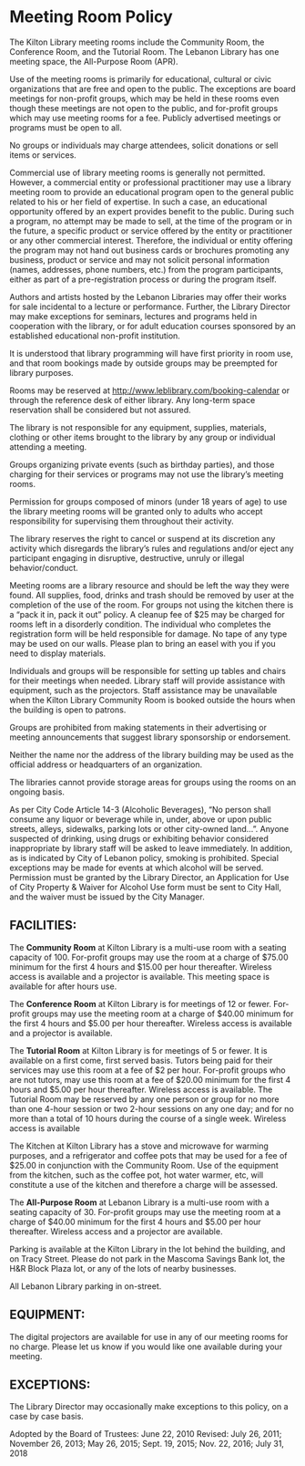 # Meeting Room Policy #
The Kilton Library meeting rooms include the Community Room, the Conference Room, and the Tutorial Room.
The Lebanon Library has one meeting space, the All-Purpose Room (APR).

Use of the meeting rooms is primarily for educational, cultural or civic organizations that are free and open to the public. The exceptions are board meetings for non-profit groups, which may be held in these rooms even though these meetings are not open to the public, and for-profit groups which may use meeting rooms for a fee. Publicly advertised meetings or programs must be open to all.

No groups or individuals may charge attendees, solicit donations or sell items or services.

Commercial use of library meeting rooms is generally not permitted. However, a commercial entity or professional practitioner may use a library meeting room to provide an educational program open to the general public related to his or her field of expertise. In such a case, an educational opportunity offered by an expert provides benefit to the public. During such a program, no attempt may be made to sell, at the time of the program or in the future, a specific product or service offered by the entity or practitioner or any other commercial interest. Therefore, the individual or entity offering the program may not hand out business cards or brochures promoting any business, product or service and may not solicit personal information (names, addresses, phone numbers, etc.) from the program participants, either as part of a pre-registration process or during the program itself.
 
Authors and artists hosted by the Lebanon Libraries may offer their works for sale incidental to a lecture or performance. Further, the Library Director may make exceptions for seminars, lectures and programs held in cooperation with the library, or for adult education courses sponsored by an established educational non-profit institution.

It is understood that library programming will have first priority in room use, and that room bookings made by outside groups may be preempted for library purposes.

Rooms may be reserved at http://www.leblibrary.com/booking-calendar or through the reference desk of either library. Any long-term space reservation shall be considered but not assured. 

The library is not responsible for any equipment, supplies, materials, clothing or other items brought to the library by any group or individual attending a meeting.

Groups organizing private events (such as birthday parties), and those charging for their services or programs may not use the library’s meeting rooms.

Permission for groups composed of minors (under 18 years of age) to use the library meeting rooms will be granted only to adults who accept responsibility for supervising them throughout their activity.

The library reserves the right to cancel or suspend at its discretion any activity which disregards the library’s rules and regulations and/or eject any participant engaging in disruptive, destructive, unruly or illegal behavior/conduct.

Meeting rooms are a library resource and should be left the way they were found. All supplies, food, drinks and trash should be removed by user at the completion of the use of the room. For groups not using the kitchen there is a “pack it in, pack it out” policy. A cleanup fee of $25 may be charged for rooms left in a disorderly condition. The individual who completes the registration form will be held responsible for damage. No tape of any type may be used on our walls. Please plan to bring an easel with you if you need to display materials.

Individuals and groups will be responsible for setting up tables and chairs for their meetings when needed. Library staff will provide assistance with equipment, such as the projectors. Staff assistance may be unavailable when the Kilton Library Community Room is booked outside the hours when the building is open to patrons.

Groups are prohibited from making statements in their advertising or meeting announcements that suggest library sponsorship or endorsement.

Neither the name nor the address of the library building may be used as the official address or headquarters of an organization.

The libraries cannot provide storage areas for groups using the rooms on an ongoing basis.

As per City Code Article 14-3 (Alcoholic Beverages), “No person shall consume any liquor or beverage while in, under, above or upon public streets, alleys, sidewalks, parking lots or other city-owned land…”. Anyone suspected of drinking, using drugs or exhibiting behavior considered inappropriate by library staff will be asked to leave immediately. In addition, as is indicated by City of Lebanon policy, smoking is prohibited. Special exceptions may be made for events at which alcohol will be served. Permission must be granted by the Library Director, an Application for Use of City Property & Waiver for Alcohol Use form must be sent to City Hall, and the waiver must be issued by the City Manager.

## FACILITIES: ##

The **Community Room** at Kilton Library is a multi-use room with a seating capacity of 100. For-profit groups may use the room at a charge of $75.00 minimum for the first 4 hours and $15.00 per hour thereafter. Wireless access is available and a projector is available. This meeting space is available for after hours use.

The **Conference Room** at Kilton Library is for meetings of 12 or fewer. For-profit groups may use the meeting room at a charge of $40.00 minimum for the first 4 hours and $5.00 per hour thereafter. Wireless access is available and a projector is available.

The **Tutorial Room** at Kilton Library is for meetings of 5 or fewer. It is available on a first come, first served basis. Tutors being paid for their services may use this room at a fee of $2 per hour. For-profit groups who are not tutors, may use this room at a fee of $20.00 minimum for the first 4 hours and $5.00 per hour thereafter. Wireless access is available. The Tutorial Room may be reserved by any one person or group for no more than one 4-hour session or two 2-hour sessions on any one day; and for no more than a total of 10 hours during the course of a single week. Wireless access is available

The Kitchen at Kilton Library has a stove and microwave for warming purposes, and a refrigerator and coffee pots that may be used for a fee of $25.00 in conjunction with the Community Room. Use of the equipment from the kitchen, such as the coffee pot, hot water warmer, etc, will constitute a use of the kitchen and therefore a charge will be assessed.

The **All-Purpose Room** at Lebanon Library is a multi-use room with a seating capacity of 30. For-profit groups may use the meeting room at a charge of $40.00 minimum for the first 4 hours and $5.00 per hour thereafter. Wireless access and a projector are available.

Parking is available at the Kilton Library in the lot behind the building, and on Tracy Street. Please do not park in the Mascoma Savings Bank lot, the H&R Block Plaza lot, or any of the lots of nearby businesses.

All Lebanon Library parking in on-street. 

## EQUIPMENT: ##

The digital projectors are available for use in any of our meeting rooms for no charge. Please let us know if you would like one available during your meeting.

## EXCEPTIONS: ##
The Library Director may occasionally make exceptions to this policy, on a case by case basis.

Adopted by the Board of Trustees: June 22, 2010
Revised: July 26, 2011; November 26, 2013; May 26, 2015; Sept. 19, 2015; Nov. 22, 2016; July 31, 2018
